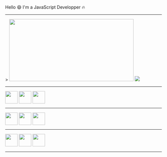 Hello :smile: I'm a JavaScript Developper :fire:

<hr/>>
<img src="https://raw.githubusercontent.com/gist/patevs/b007a0e98fb216438d4cbf559fac4166/raw/88f20c9d749d756be63f22b09f3c4ac570bc5101/programming.gif" width="400" height='200'/>
<img src="https://github-readme-stats.vercel.app/api/top-langs/?username=florentunix&layout=compact">

<hr/>
<div>
    <img align="center" src="https://cdn.icon-icons.com/icons2/112/PNG/512/python_18894.png" width="40" height='40'>
    <img align="center" src="https://cdn.icon-icons.com/icons2/2107/PNG/512/file_type_typescript_official_icon_130107.png" width="40" height='40'/>
    <img align="center" src="https://cdn.icon-icons.com/icons2/2699/PNG/512/gnu_bash_logo_icon_170079.png" width="40" height='40'/>
</div>
<hr/>
<div>
    <img align="center" src="https://cdn.icon-icons.com/icons2/2107/PNG/512/file_type_svelte_icon_130137.png" width="40" height='40'>
    <img align="center" src="https://cdn.icon-icons.com/icons2/2699/PNG/512/electronjs_logo_icon_168222.png" width="40" height='40' />
        <img align="center" src="https://cdn.icon-icons.com/icons2/2248/PNG/512/nativescript_icon_136371.png" width="40" height='40'/>
</div>
<hr/>
<div>
    <img src="https://cdn.icon-icons.com/icons2/2415/PNG/512/mysql_original_wordmark_logo_icon_146417.png" width="40" height='40' />
     <img src="https://cdn.icon-icons.com/icons2/2415/PNG/512/mongodb_original_wordmark_logo_icon_146425.png" width="40" height='40' />
    <img src="https://cdn.icon-icons.com/icons2/2107/PNG/512/file_type_sqlite_icon_130153.png" width="40" height='40' />
</div>
<hr/>
